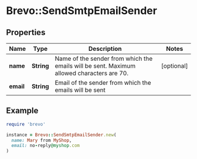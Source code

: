 # Brevo::SendSmtpEmailSender

## Properties

| Name | Type | Description | Notes |
| ---- | ---- | ----------- | ----- |
| **name** | **String** | Name of the sender from which the emails will be sent. Maximum allowed characters are 70. | [optional] |
| **email** | **String** | Email of the sender from which the emails will be sent |  |

## Example

```ruby
require 'brevo'

instance = Brevo::SendSmtpEmailSender.new(
  name: Mary from MyShop,
  email: no-reply@myshop.com
)
```

